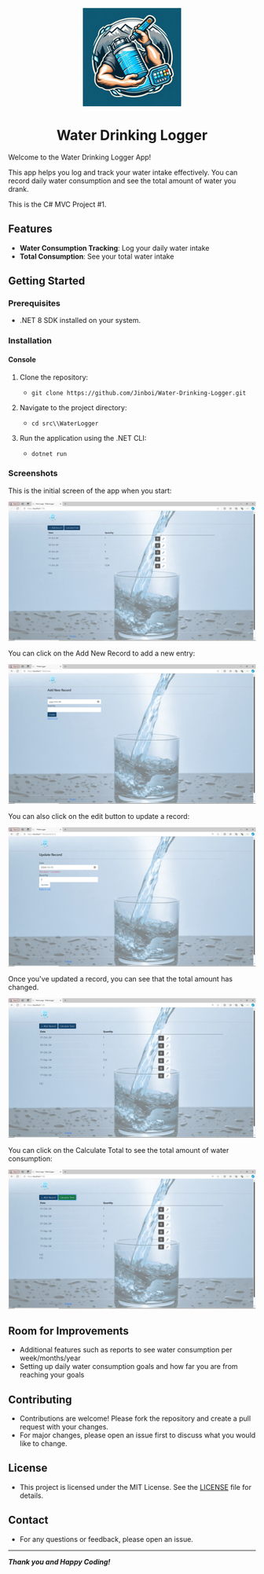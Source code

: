 <div align="center">

<img src="./img/waterDrinkingLoggerLogo.png" alt="waterDrinkingLoggerLogo" width="200px" />
<h1>Water Drinking Logger</h1>

</div>

Welcome to the Water Drinking Logger App!

This app helps you log and track your water intake effectively. You can record daily water consumption and see the total amount of water you drank.

This is the C# MVC Project #1.

## Features

- **Water Consumption Tracking**: Log your daily water intake
- **Total Consumption**: See your total water intake

## Getting Started

### Prerequisites

- .NET 8 SDK installed on your system.

### Installation

#### Console

1. Clone the repository:
	- `git clone https://github.com/Jinboi/Water-Drinking-Logger.git`

2. Navigate to the project directory:
	- `cd src\\WaterLogger`

3. Run the application using the .NET CLI:
	- `dotnet run`

### Screenshots

This is the initial screen of the app when you start:

![WaterDrinkingLogger initial screen](./img/waterDrinkingLoggerFrontPage.PNG)

You can click on the Add New Record to add a new entry:

![WaterDrinkingLogger Add New Record](./img/AddNewRecord.PNG)

You can also click on the edit button to update a record:

![WaterDrinkingLogger Update Record](./img/UpdateRecord.PNG)

Once you've updated a record, you can see that the total amount has changed.

![WaterDrinkingLogger Updated Front Screen](./img/UpdatedFront.PNG)


You can click on the Calculate Total to see the total amount of water consumption:

![WaterDrinkingLogger](./img/CalculateTotal.PNG)

## Room for Improvements

- Additional features such as reports to see water consumption per week/months/year
- Setting up daily water consumption goals and how far you are from reaching your goals

## Contributing

- Contributions are welcome! Please fork the repository and create a pull request with your changes. 
- For major changes, please open an issue first to discuss what you would like to change.

## License

- This project is licensed under the MIT License. See the [LICENSE](./LICENSE) file for details.

## Contact

- For any questions or feedback, please open an issue.

---
***Thank you and Happy Coding!***

